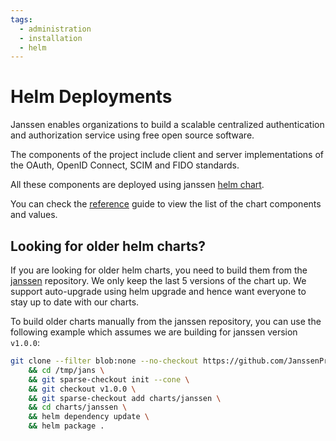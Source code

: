 ```yaml
---
tags:
  - administration
  - installation
  - helm
---
```

# Helm Deployments



Janssen enables organizations to build a scalable centralized authentication and authorization service using free open source software.

The components of the project include client and server implementations of the OAuth, OpenID Connect, SCIM and FIDO standards.

All these components are deployed using janssen [helm chart](https://github.com/JanssenProject/jans/tree/main/charts/janssen).

You can check the [reference](../../reference/kubernetes#helm-chart-references) guide to view the list of the chart components and values.

## Looking for older helm charts?

If you are looking for older helm charts, you need to build them from the [janssen](https://github.com/JanssenProject/jans/tree/main/charts) repository. We only keep the last 5 versions of the chart up. We support auto-upgrade using helm upgrade and hence want everyone to stay up to date with our charts. 

To build older charts manually from the janssen repository, you can use the following example which assumes we are building for janssen version `v1.0.0`:

```bash
git clone --filter blob:none --no-checkout https://github.com/JanssenProject/jans.git /tmp/jans \
    && cd /tmp/jans \
    && git sparse-checkout init --cone \
    && git checkout v1.0.0 \
    && git sparse-checkout add charts/janssen \
    && cd charts/janssen \
    && helm dependency update \
    && helm package .
```